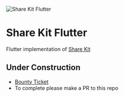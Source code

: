 ![Share Kit Flutter](https://github.com/hellobloom/share-kit/raw/master/images/logo.png)

# Share Kit Flutter

Flutter implementation of [Share Kit](https://github.com/hellobloom/share-kit#readme)

## Under Construction

- [Bounty Ticket](https://github.com/hellobloom/share-kit/issues/46)
- To complete please make a PR to this repo
